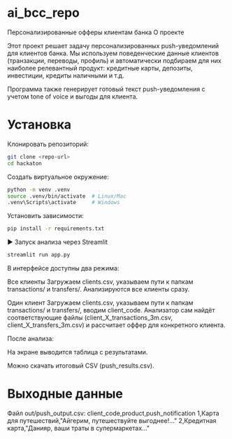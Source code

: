 # ai_bcc_repo
Персонализированные офферы клиентам банка
О проекте

Этот проект решает задачу персонализированных push-уведомлений для клиентов банка.
Мы используем поведенческие данные клиентов (транзакции, переводы, профиль) и автоматически подбираем для них наиболее релевантный продукт: кредитные карты, депозиты, инвестиции, кредиты наличными и т.д.

Программа также генерирует готовый текст push-уведомления с учетом tone of voice и выгоды для клиента.

# Установка

Клонировать репозиторий:

```bash
git clone <repo-url>
cd hackaton
```

Создать виртуальное окружение:

```bash
python -m venv .venv
source .venv/bin/activate  # Linux/Mac
.venv\Scripts\activate     # Windows
```

Установить зависимости:

```bash
pip install -r requirements.txt
```

▶ Запуск анализа через Streamlit

```bash
streamlit run app.py
```

В интерфейсе доступны два режима:

Все клиенты
Загружаем clients.csv, указываем пути к папкам transactions/ и transfers/.
Анализируются все клиенты сразу.

Один клиент
Загружаем clients.csv, указываем пути к папкам transactions/ и transfers/, вводим client_code.
Анализатор сам найдёт соответствующие файлы (client_X_transactions_3m.csv, client_X_transfers_3m.csv) и рассчитает оффер для конкретного клиента.

После анализа:

На экране выводится таблица с результатами.

Можно скачать итоговый CSV (push_results.csv).

# Выходные данные

Файл out/push_output.csv:
  client_code,product,push_notification
  1,Карта для путешествий,"Айгерим, путешествуйте выгоднее!..."
  2,Кредитная карта,"Данияр, ваши траты в супермаркетах..."
